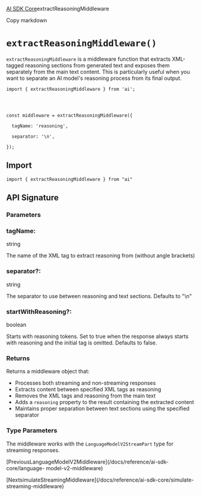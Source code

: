 [AI SDK Core](/docs/ai-sdk-core)extractReasoningMiddleware

Copy markdown

# `extractReasoningMiddleware()`

`extractReasoningMiddleware` is a middleware function that extracts XML-tagged
reasoning sections from generated text and exposes them separately from the
main text content. This is particularly useful when you want to separate an AI
model's reasoning process from its final output.

    
    
    import { extractReasoningMiddleware } from 'ai';
    
    
    
    
    const middleware = extractReasoningMiddleware({
    
      tagName: 'reasoning',
    
      separator: '\n',
    
    });

## Import

    
    
    import { extractReasoningMiddleware } from "ai"

## API Signature

### Parameters

### tagName:

string

The name of the XML tag to extract reasoning from (without angle brackets)

### separator?:

string

The separator to use between reasoning and text sections. Defaults to "\n"

### startWithReasoning?:

boolean

Starts with reasoning tokens. Set to true when the response always starts with
reasoning and the initial tag is omitted. Defaults to false.

### Returns

Returns a middleware object that:

  * Processes both streaming and non-streaming responses
  * Extracts content between specified XML tags as reasoning
  * Removes the XML tags and reasoning from the main text
  * Adds a `reasoning` property to the result containing the extracted content
  * Maintains proper separation between text sections using the specified separator

### Type Parameters

The middleware works with the `LanguageModelV2StreamPart` type for streaming
responses.

[PreviousLanguageModelV2Middleware](/docs/reference/ai-sdk-core/language-
model-v2-middleware)

[NextsimulateStreamingMiddleware](/docs/reference/ai-sdk-core/simulate-
streaming-middleware)

